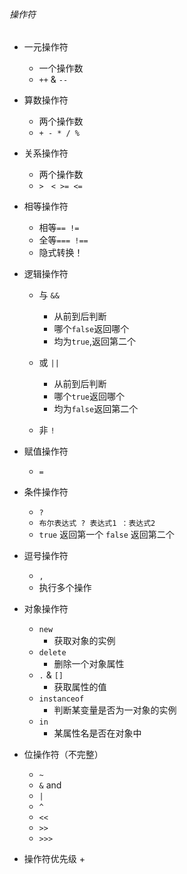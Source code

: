 ###### 操作符
+ 一元操作符
    + 一个操作数 
    + `++` & `--`  

+ 算数操作符
    + 两个操作数 
    + `+ - * / %` 

+ 关系操作符
    + 两个操作数
    + `>　< >= <=`

+ 相等操作符
    + 相等`== !=`
    + 全等`=== !==`
    + 隐式转换！

+ 逻辑操作符
    + 与 `&&`
        + 从前到后判断
        + 哪个`false`返回哪个
        + 均为`true`,返回第二个
    + 或 `||`
        + 从前到后判断
        + 哪个`true`返回哪个
        + 均为`false`返回第二个
    
    + 非 `!`

+ 赋值操作符
    + `=` 

+ 条件操作符
    + `?`
    + `布尔表达式 ? 表达式1 ：表达式2` 
    + `true` 返回第一个 `false` 返回第二个

+ 逗号操作符
    + `,`
    + 执行多个操作 

+ 对象操作符
    + `new`
        + 获取对象的实例
    + `delete`
        + 删除一个对象属性
    + `.` & `[]`
        + 获取属性的值 
    + `instanceof`
        + 判断某变量是否为一对象的实例
    + `in`
        + 某属性名是否在对象中
  
+ 位操作符（不完整）
    + `~`
    + `&` and 
    + `|`
    + `^`
    + `<<`
    + `>>`
    + `>>>`

+ 操作符优先级
    + 
